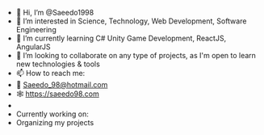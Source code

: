 - 👋 Hi, I’m @Saeedo1998
- 👀 I’m interested in Science, Technology, Web Development, Software Engineering
- 🌱 I’m currently learning C# Unity Game Development, ReactJS, AngularJS
- 💞️ I’m looking to collaborate on any type of projects, as I'm open to learn new technologies & tools
- 📫 How to reach me:
- 📧 Saeedo_98@hotmail.com
- 🕸️ https://saeedo98.com
-  
- Currently working on:
- Organizing my projects

<!---
Saeedo1998/Saeedo1998 is a ✨ special ✨ repository because its `README.md` (this file) appears on your GitHub profile.
You can click the Preview link to take a look at your changes.
--->
